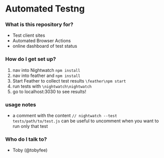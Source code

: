# Automated Testng #

### What is this repository for? ###

* Test client sites
* Automated Browser Actions
* online dashboard of test status

### How do I get set up? ###
1. nav into Nightwatch `npm install`
2. nav into feather and `npm install`
3. Start Feather to collect test results `\feather\npm start`
4. run tests with `\nightwatch\nightwatch`
5. go to localhost:3030 to see results!

### usage notes

* a comment with the content `// nightwatch --test tests/path/to/test.js` can be useful to uncomment when you want to run only that test 

### Who do I talk to? ###

* Toby (@tobyfee)
